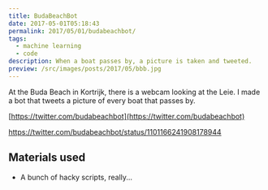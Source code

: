```yaml
---
title: BudaBeachBot
date: 2017-05-01T05:18:43
permalink: 2017/05/01/budabeachbot/
tags:
  - machine learning
  - code
description: When a boat passes by, a picture is taken and tweeted.
preview: /src/images/posts/2017/05/bbb.jpg
---
```


At the Buda Beach in Kortrijk, there is a webcam looking at the Leie. I made a bot that tweets a picture of every boat that passes by.
  
[https://twitter.com/budabeachbot](https://twitter.com/budabeachbot)

<https://twitter.com/budabeachbot/status/1101166241908178944>

## Materials used

- A bunch of hacky scripts, really...
